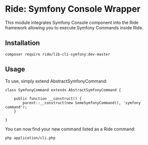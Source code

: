 # Ride: Symfony Console Wrapper

This module integrates Symfony Console component into the Ride framework allowing you to execute
Symfony Commands inside Ride.

## Installation

    composer require ride/lib-cli-symfony:dev-master

## Usage

To use, simply extend AbstractSymfonyCommand:

    class SymfonyCommand extends AbstractSymfonyCommand {

        public function __construct() {
            parent::__construct(new SomeSymfonyCommand(), 'symfony command');
        }

    }

You can now find your new command listed as a Ride command:

    php application/cli.php